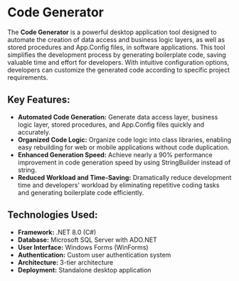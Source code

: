 # Code Generator
The **Code Generator** is a powerful desktop application tool designed to automate the creation of data access and business logic layers, as well as stored procedures and App.Config files, in software applications. This tool simplifies the development process by generating boilerplate code, saving valuable time and effort for developers. With intuitive configuration options, developers can customize the generated code according to specific project requirements.

## Key Features:

* **Automated Code Generation:** Generate data access layer, business logic layer, stored procedures, and App.Config files quickly and accurately.
* **Organized Code Logic:** Organize code logic into class libraries, enabling easy rebuilding for web or mobile applications without code duplication.
* **Enhanced Generation Speed:** Achieve nearly a 90% performance improvement in code generation speed by using StringBuilder instead of string.
* **Reduced Workload and Time-Saving:** Dramatically reduce development time and developers' workload by eliminating repetitive coding tasks and generating boilerplate code efficiently.

## Technologies Used:

* **Framework:** .NET 8.0 (C#)
* **Database:** Microsoft SQL Server with ADO.NET
* **User Interface:** Windows Forms (WinForms)
* **Authentication:** Custom user authentication system
* **Architecture:** 3-tier architecture
* **Deployment:** Standalone desktop application